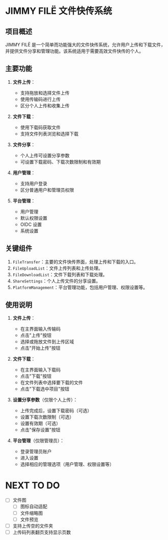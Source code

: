 # JIMMY FILË 文件快传系统

## 项目概述

JIMMY FILË 是一个简单而功能强大的文件快传系统，允许用户上传和下载文件，并提供文件分享和管理功能。该系统适用于需要高效文件快传的个人。

## 主要功能

1. **文件上传**：
   - 支持拖放和选择文件上传
   - 使用传输码进行上传
   - 区分个人上传和收集上传

2. **文件下载**：
   - 使用下载码获取文件
   - 支持文件列表浏览和选择下载

3. **文件分享**：
   - 个人上传可设置分享参数
   - 可设置下载密码、下载次数限制和有效期

4. **用户管理**：
   - 支持用户登录
   - 区分普通用户和管理员权限

5. **平台管理**：
   - 用户管理
   - 默认权限设置
   - OIDC 设置
   - 系统设置

## 关键组件

1. `FileTransfer`：主要的文件快传界面，处理上传和下载的入口。
2. `FileUploadList`：文件上传列表和上传处理。
3. `FileDownloadList`：文件下载列表和下载处理。
4. `ShareSettings`：个人上传文件的分享设置。
5. `PlatformManagement`：平台管理功能，包括用户管理、权限设置等。

## 使用说明

1. **文件上传**：
   - 在主界面输入传输码
   - 点击"上传"按钮
   - 选择或拖放文件到上传区域
   - 点击"开始上传"按钮

2. **文件下载**：
   - 在主界面输入下载码
   - 点击"下载"按钮
   - 在文件列表中选择要下载的文件
   - 点击"下载选中项目"按钮

3. **设置分享参数**（仅限个人上传）：
   - 上传完成后，设置下载密码（可选）
   - 设置下载次数限制（可选）
   - 设置有效期（可选）
   - 点击"保存设置"按钮

4. **平台管理**（仅限管理员）：
   - 登录管理员账户
   - 进入设置
   - 选择相应的管理选项（用户管理、权限设置等）

# NEXT TO DO
- [ ] 文件图
  - [ ] 图标自动适配
  - [ ] 文件缩略图
  - [ ] 文件预览
- [ ] 支持上传空的文件夹
- [ ] 上传码列表翻页支持显示页数